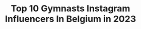 ---
title: Top 10 Gymnasts Instagram Influencers In Belgium in 2023
description: >-
  Find top gymnasts Instagram influencers in Belgium in 2023. Most popular hashtags: #love #gymnastics #photography #fitgirl.
platform: Instagram
hits: 8
text_top: Identify the most popular Instagram accounts on inBeat.
text_bottom: inBeat holds 8 Instagram influencers like this in Belgium for you to collaborate.
profiles:
  - username: "lindsaydcst"
    fullname: >-
      L I N D S A Y
    bio: >-
      Sport, Food & Travel 🌏 Crossfit 🏋🏻‍♀️ // LesMills™ instructor ☠️ @northernspiritcf 🎒🦍 @kingkongapparel : Lindsay15 🔥 @hipro.belgium 🇨🇵 🇧🇪
    location: "Belgium"
    followers: 2806
    engagement: 930
    commentsToLikes: 0.028982
    id: ckap9t0mgtjb50i78b1t0xl9h
    verified: false
    hashtags: "#mondaymood, #stronggirl, #kingkongbag, #abs"
  - username: "art.roc"
    fullname: >-
      Art of Roc
    bio: >-
      Aurélien Rocteur 🇧🇪 Orders temporarily open for 2020 😉 artrocdrawing@gmail.com #art #draw #dance #illustration
    location: "Belgium"
    followers: 81227
    engagement: 320
    commentsToLikes: 0.008046
    id: ck15ulxcintmz0i19m7mgxeqs
    verified: false
    hashtags: "#rough, #danse, #drawingskills, #yoga"
  - username: "_acro.draws_"
    fullname: >-
      Acrobatic Draws
    bio: >-
      We make acrobatic drawings! ( ◠‿◠ ) • If you want one: dm📩 • check the 5th highlight ⚠️ • follow us for more @_acro.draws_ . . Since 17.05.19
    location: "Belgium"
    followers: 11780
    engagement: 1277
    commentsToLikes: 0.004573
    id: ckap4dl7c6vmu0i78gf15nnjv
    verified: false
    hashtags: "#draw, #strongwomen, #win, #art"
  - username: "aurore_el_minotaure"
    fullname: >-
      aurore mercier
    bio: >-
      🇧🇪| Mons ♉ 📚| bachelier en éducation physique -> Morlanwelz 🎁| 15% sur @foodspring_be avec mon code : AuroreFSG 📸| MYM ❤⬇️
    location: "Belgium"
    followers: 12712
    engagement: 731
    commentsToLikes: 0.128831
    id: ckap51qcn9shx0i78npahhzp5
    verified: false
    hashtags: "#staymotivated, #beautiful, #citation, #basicfitbe"
  - username: "simonhaerinck"
    fullname: >-
      Simon Haerinck
    bio: >-
      Belgium | read my body language | 📧 simonhaerinck@hotmail.com
    location: "Belgium"
    followers: 12271
    engagement: 986
    commentsToLikes: 0.019942
    id: ck5hg977v1l8a0i11c8to1x5z
    verified: false
    hashtags: "#lensculture, #bnw, #hoscos, #shoot"
  - username: "romyjacquet"
    fullname: >-
      romyjacquet
    bio: >-
      👓 During the day i dress up like an optician 📍Antwerp ❤️M 🏋🏻‍♀️ Lifting weights so i don’t need a man to carry my bags Repair : @muscle_essential
    location: "Belgium"
    followers: 2250
    engagement: 1706
    commentsToLikes: 0.025640
    id: ckap0xqmxs9v40i78rg8fpaac
    verified: false
    hashtags: "#fitgirl, #fitlife, #healthylifestyle, #gymrat"
  - username: "vrijsendanny"
    fullname: >-
      Danny Vrijsen
    bio: >-
      Belgian 🇧🇪 Acrobat/Amaluna/Cirque du Soleil
    location: "Belgium"
    followers: 8836
    engagement: 891
    commentsToLikes: 0.028599
    id: ck14ksq3zr4k40i19g9rk6wxt
    verified: false
    hashtags: "#duo, #insidegym, #teeterboard, #handstand"
  - username: "itsdaphnebitchhh"
    fullname: >-
      Daphné Huynh
    bio: >-
      Filthy feminist with acting and dancing skills.
    location: "Belgium"
    followers: 6167
    engagement: 586
    commentsToLikes: 0.050947
    id: ck6tp2d1chg6r0j71cwu8ah9a
    verified: false
    hashtags: "#model, #beach, #contactspectacle, #moon"
---